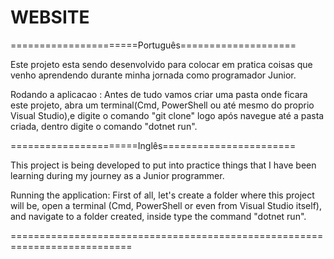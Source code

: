 # WEBSITE



======================Português====================

Este projeto esta sendo desenvolvido para colocar em pratica coisas que venho aprendendo durante minha jornada como programador Junior.

Rodando a aplicacao : Antes de tudo vamos criar uma pasta onde ficara este projeto, abra um terminal(Cmd, PowerShell ou até mesmo do proprio Visual Studio),e digite o comando "git clone" logo após navegue até a pasta criada, dentro digite o comando "dotnet run". 

======================Inglês=======================

This project is being developed to put into practice things that I have been learning during my journey as a Junior programmer.

Running the application: First of all, let's create a folder where this project will be, open a terminal (Cmd, PowerShell or even from Visual Studio itself), and navigate to a folder created, inside type the command "dotnet run".


===========================================================================

